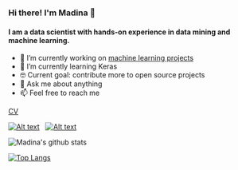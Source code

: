 ### Hi there! I'm Madina 👋 

#### I am a data scientist with hands-on experience in data mining and machine learning. 

- 🔭 I’m currently working on [machine learning projects](https://github.com/madinamarat/machine_learning_projects)
- 🌱 I’m currently learning Keras
- 🤓 Current goal: contribute more to open source projects
- 💬 Ask me about anything
- 📫 Feel free to reach me

[CV](https://resume.creddle.io/resume/fj5tarr7xiq)

[![Alt text](https://i.stack.imgur.com/gVE0j.png)](https://www.linkedin.com/in/madinamarat)
&nbsp;
[![Alt text](https://i.stack.imgur.com/tskMh.png)](https://github.com/)

![Madina's github stats](https://github-readme-stats.vercel.app/api?username=madinamarat&count_private=true)

[![Top Langs](https://github-readme-stats.vercel.app/api/top-langs/?username=madinamarat)](https://github.com/madinamarat/github-readme-stats)
